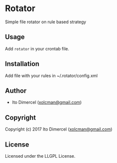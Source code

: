 # Rotator

Simple file rotator on rule based strategy

## Usage

Add `rotator` in your crontab file.

## Installation

Add file with your rules in ~/.rotator/config.xml

## Author

* Ito Dimercel (xolcman@gmail.com)

## Copyright

Copyright (c) 2017 Ito Dimercel (xolcman@gmail.com)

## License

Licensed under the LLGPL License.
